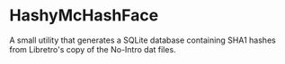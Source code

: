 # HashyMcHashFace

A small utility that generates a SQLite database containing SHA1 hashes from Libretro's copy of the No-Intro dat
files.